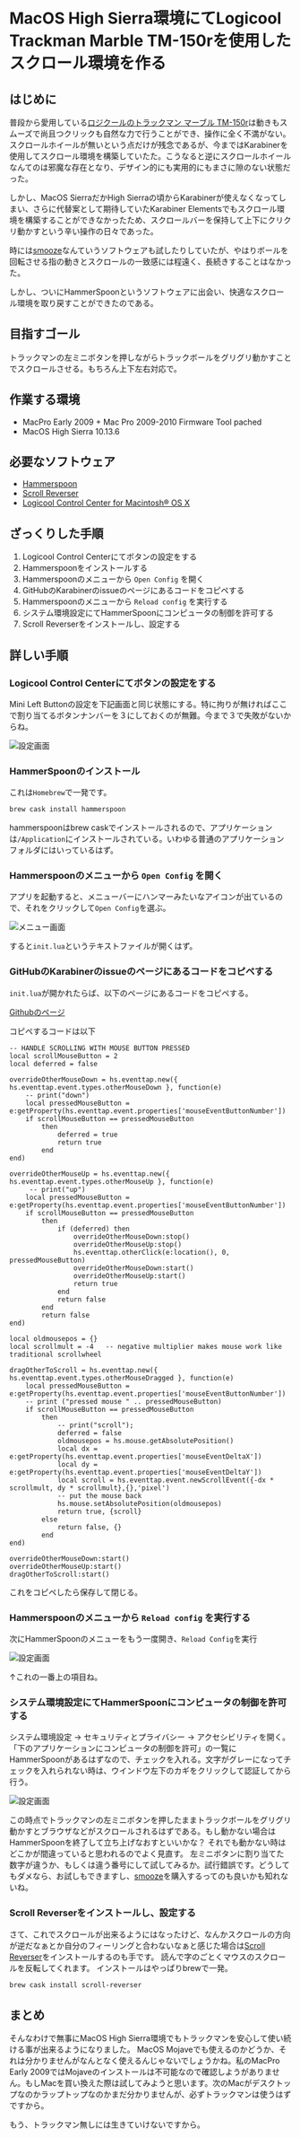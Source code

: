 # MacOS High Sierra環境にてLogicool Trackman Marble TM-150rを使用したスクロール環境を作る
<!-- date:2019-04-25 11:43:35 -->

## はじめに
普段から愛用している[ロジクールのトラックマン マーブル TM-150r](https://www.logicool.co.jp/ja-jp/product/trackman?crid=7)は動きもスムーズで尚且つクリックも自然な力で行うことができ、操作に全く不満がない。スクロールホイールが無いという点だけが残念であるが、今まではKarabinerを使用してスクロール環境を構築していたた。こうなると逆にスクロールホイールなんてのは邪魔な存在となり、デザイン的にも実用的にもまさに隙のない状態だった。

しかし、MacOS SierraだかHigh Sierraの頃からKarabinerが使えなくなってしまい、さらに代替案として期待していたKarabiner Elementsでもスクロール環境を構築することができなかったため、スクロールバーを保持して上下にクリクリ動かすという辛い操作の日々であった。

時には[smooze](https://smooze.co/)なんていうソフトウェアも試したりしていたが、やはりボールを回転させる指の動きとスクロールの一致感には程遠く、長続きすることはなかった。

しかし、ついにHammerSpoonというソフトウェアに出会い、快適なスクロール環境を取り戻すことができたのである。

## 目指すゴール
トラックマンの左ミニボタンを押しながらトラックボールをグリグリ動かすことでスクロールさせる。もちろん上下左右対応で。

## 作業する環境
- MacPro Early 2009 + Mac Pro 2009-2010 Firmware Tool pached
- MacOS High Sierra 10.13.6

## 必要なソフトウェア
- [Hammerspoon](http://www.hammerspoon.org/)
- [Scroll Reverser](https://pilotmoon.com/scrollreverser/)
- [Logicool Control Center for Macintosh® OS X](https://support.logicool.co.jp/ja_jp/software/logitech-control-center-for-macintosh-os-x)

## ざっくりした手順
1. Logicool Control Centerにてボタンの設定をする
1. Hammerspoonをインストールする
1. Hammerspoonのメニューから `Open Config` を開く
1. GitHubのKarabinerのissueのページにあるコードをコピペする
1. Hammerspoonのメニューから `Reload config` を実行する
1. システム環境設定にてHammerSpoonにコンピュータの制御を許可する
1. Scroll Reverserをインストールし、設定する

## 詳しい手順

### Logicool Control Centerにてボタンの設定をする
Mini Left Buttonの設定を下記画面と同じ状態にする。特に拘りが無ければここで割り当てるボタンナンバーを３にしておくのが無難。今まで３で失敗がないからね。

![設定画面](https://raw.githubusercontent.com/sarw/noter-blog/images/2019-04-29_logicoolControlCenterSetting.png)

### HammerSpoonのインストール
これは`Homebrew`で一発です。

``` bash
brew cask install hammerspoon
```
hammerspoonはbrew caskでインストールされるので、アプリケーションは`/Application`にインストールされている。いわゆる普通のアプリケーションフォルダにはいっているはず。

### Hammerspoonのメニューから `Open Config` を開く
アプリを起動すると、メニューバーにハンマーみたいなアイコンが出ているので、それをクリックして`Open Config`を選ぶ。

![メニュー画面](https://raw.githubusercontent.com/sarw/noter-blog/images/2019-04-29HammerSpoonOpenConfigMenu.png)

すると`init.lua`というテキストファイルが開くはず。

### GitHubのKarabinerのissueのページにあるコードをコピペする
`init.lua`が開かれたらば、以下のページにあるコードをコピペする。

[Githubのページ](https://github.com/tekezo/Karabiner/issues/814#issuecomment-415388742)

コピペするコードは以下

```
-- HANDLE SCROLLING WITH MOUSE BUTTON PRESSED
local scrollMouseButton = 2
local deferred = false

overrideOtherMouseDown = hs.eventtap.new({ hs.eventtap.event.types.otherMouseDown }, function(e)
    -- print("down")
    local pressedMouseButton = e:getProperty(hs.eventtap.event.properties['mouseEventButtonNumber'])
    if scrollMouseButton == pressedMouseButton 
        then 
            deferred = true
            return true
        end
end)

overrideOtherMouseUp = hs.eventtap.new({ hs.eventtap.event.types.otherMouseUp }, function(e)
     -- print("up")
    local pressedMouseButton = e:getProperty(hs.eventtap.event.properties['mouseEventButtonNumber'])
    if scrollMouseButton == pressedMouseButton 
        then 
            if (deferred) then
                overrideOtherMouseDown:stop()
                overrideOtherMouseUp:stop()
                hs.eventtap.otherClick(e:location(), 0, pressedMouseButton)
                overrideOtherMouseDown:start()
                overrideOtherMouseUp:start()
                return true
            end
            return false
        end
        return false
end)

local oldmousepos = {}
local scrollmult = -4	-- negative multiplier makes mouse work like traditional scrollwheel

dragOtherToScroll = hs.eventtap.new({ hs.eventtap.event.types.otherMouseDragged }, function(e)
    local pressedMouseButton = e:getProperty(hs.eventtap.event.properties['mouseEventButtonNumber'])
    -- print ("pressed mouse " .. pressedMouseButton)
    if scrollMouseButton == pressedMouseButton 
        then 
            -- print("scroll");
            deferred = false
            oldmousepos = hs.mouse.getAbsolutePosition()    
            local dx = e:getProperty(hs.eventtap.event.properties['mouseEventDeltaX'])
            local dy = e:getProperty(hs.eventtap.event.properties['mouseEventDeltaY'])
            local scroll = hs.eventtap.event.newScrollEvent({-dx * scrollmult, dy * scrollmult},{},'pixel')
            -- put the mouse back
            hs.mouse.setAbsolutePosition(oldmousepos)
            return true, {scroll}
        else 
            return false, {}
        end 
end)

overrideOtherMouseDown:start()
overrideOtherMouseUp:start()
dragOtherToScroll:start()

```

これをコピペしたら保存して閉じる。

### Hammerspoonのメニューから `Reload config` を実行する
次にHammerSpoonのメニューをもう一度開き、`Reload Config`を実行

![設定画面](https://raw.githubusercontent.com/sarw/noter-blog/images/2019-04-29HammerSpoonOpenConfigMenu.png)

↑これの一番上の項目ね。

### システム環境設定にてHammerSpoonにコンピュータの制御を許可する
システム環境設定 → セキュリティとプライバシー → アクセシビリティを開く。
「下のアプリケーションにコンピュータの制御を許可」の一覧にHammerSpoonがあるはずなので、チェックを入れる。文字がグレーになってチェックを入れられない時は、ウインドウ左下のカギをクリックして認証してから行う。

![設定画面](https://raw.githubusercontent.com/sarw/noter-blog/images/2019-04-29_SecurityAndPrivacySetting.png)

この時点でトラックマンの左ミニボタンを押したままトラックボールをグリグリ動かすとブラウザなどがスクロールされるはずである。もし動かない場合はHammerSpoonを終了して立ち上げなおすといいかな？
それでも動かない時はどこかが間違っていると思われるのでよく見直す。
左ミニボタンに割り当てた数字が違うか、もしくは違う番号にして試してみるか。試行錯誤です。どうしてもダメなら、お試しもできますし、[smooze](https://smooze.co/)を購入するってのも良いかも知れないね。

### Scroll Reverserをインストールし、設定する
さて、これでスクロールが出来るようにはなったけど、なんかスクロールの方向が逆だなぁとか自分のフィーリングと合わないなぁと感じた場合は[Scroll Reverser](https://pilotmoon.com/scrollreverser/)をインストールするのも手です。
読んで字のごとくマウスのスクロールを反転してくれます。
インストールはやっぱりbrewで一発。

``` bash
brew cask install scroll-reverser
```

## まとめ
そんなわけで無事にMacOS High Sierra環境でもトラックマンを安心して使い続ける事が出来るようになりました。
MacOS Mojaveでも使えるのかどうか、それは分かりませんがなんとなく使えるんじゃないでしょうかね。私のMacPro Early 2009ではMojaveのインストールは不可能なので確認しようがありません。もしMacを買い換えた際は試してみようと思います。次のMacがデスクトップなのかラップトップなのかまだ分かりませんが、必ずトラックマンは使うはずですから。

もう、トラックマン無しには生きていけないですから。